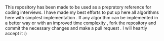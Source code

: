 This repository has been made to be used as a prepratory reference for coding interviews.
I have made my best efforts to put up here all algorithms here with simplest implementation .
If any algorithm can be implemented in a better way or with an improved time complexity , fork the repository and commit the necessary changes and make a pull request . 
I will heartly accept it :)

